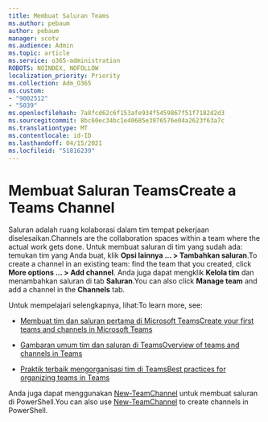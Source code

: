 ```yaml
---
title: Membuat Saluran Teams
ms.author: pebaum
author: pebaum
manager: scotv
ms.audience: Admin
ms.topic: article
ms.service: o365-administration
ROBOTS: NOINDEX, NOFOLLOW
localization_priority: Priority
ms.collection: Adm_O365
ms.custom:
- "9002512"
- "5039"
ms.openlocfilehash: 7a8fcd62c6f153afe934f5459867f51f7182d2d3
ms.sourcegitcommit: 8bc60ec34bc1e40685e3976576e04a2623f63a7c
ms.translationtype: MT
ms.contentlocale: id-ID
ms.lasthandoff: 04/15/2021
ms.locfileid: "51816239"
---
```

# <a name="create-a-teams-channel"></a><span data-ttu-id="41f8a-102">Membuat Saluran Teams</span><span class="sxs-lookup"><span data-stu-id="41f8a-102">Create a Teams Channel</span></span>

<span data-ttu-id="41f8a-103">Saluran adalah ruang kolaborasi dalam tim tempat pekerjaan diselesaikan.</span><span class="sxs-lookup"><span data-stu-id="41f8a-103">Channels are the collaboration spaces within a team where the actual work gets done.</span></span> <span data-ttu-id="41f8a-104">Untuk membuat saluran di tim yang sudah ada: temukan tim yang Anda buat, klik **Opsi lainnya ... > Tambahkan saluran**.</span><span class="sxs-lookup"><span data-stu-id="41f8a-104">To create a channel in an existing team: find the team that you created, click **More options ... > Add channel**.</span></span> <span data-ttu-id="41f8a-105">Anda juga dapat mengklik **Kelola tim** dan menambahkan saluran di tab **Saluran**.</span><span class="sxs-lookup"><span data-stu-id="41f8a-105">You can also click **Manage team** and add a channel in the **Channels** tab.</span></span>

<span data-ttu-id="41f8a-106">Untuk mempelajari selengkapnya, lihat:</span><span class="sxs-lookup"><span data-stu-id="41f8a-106">To learn more, see:</span></span>

- [<span data-ttu-id="41f8a-107">Membuat tim dan saluran pertama di Microsoft Teams</span><span class="sxs-lookup"><span data-stu-id="41f8a-107">Create your first teams and channels in Microsoft Teams</span></span>](https://docs.microsoft.com/MicrosoftTeams/get-started-with-teams-create-your-first-teams-and-channels)

- [<span data-ttu-id="41f8a-108">Gambaran umum tim dan saluran di Teams</span><span class="sxs-lookup"><span data-stu-id="41f8a-108">Overview of teams and channels in Teams</span></span>](https://docs.microsoft.com/microsoftteams/teams-channels-overview)

- [<span data-ttu-id="41f8a-109">Praktik terbaik mengorganisasi tim di Teams</span><span class="sxs-lookup"><span data-stu-id="41f8a-109">Best practices for organizing teams in Teams</span></span>](https://docs.microsoft.com/MicrosoftTeams/best-practices-organizing)

<span data-ttu-id="41f8a-110">Anda juga dapat menggunakan [New-TeamChannel](https://docs.microsoft.com/powershell/module/teams/new-teamchannel?view=teams-ps) untuk membuat saluran di PowerShell.</span><span class="sxs-lookup"><span data-stu-id="41f8a-110">You can also use [New-TeamChannel](https://docs.microsoft.com/powershell/module/teams/new-teamchannel?view=teams-ps) to create channels in PowerShell.</span></span> 
